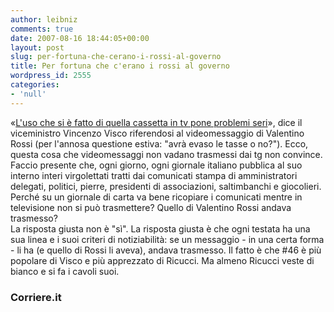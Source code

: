```yaml
---
author: leibniz
comments: true
date: 2007-08-16 18:44:05+00:00
layout: post
slug: per-fortuna-che-cerano-i-rossi-al-governo
title: Per fortuna che c'erano i rossi al governo
wordpress_id: 2555
categories:
- 'null'
---
```


«[L'uso che si è fatto di quella cassetta in tv pone problemi seri](http://www.corriere.it/Primo_Piano/Cronache/2007/08_Agosto/16/visco_rossi.shtml)», dice il viceministro Vincenzo Visco riferendosi al videomessaggio di Valentino Rossi (per l'annosa questione estiva: "avrà evaso le tasse o no?"). Ecco, questa cosa che videomessaggi non vadano trasmessi dai tg non convince. Faccio presente che, ogni giorno, ogni giornale italiano pubblica al suo interno interi virgolettati tratti dai comunicati stampa di amministratori delegati, politici, pierre, presidenti di associazioni, saltimbanchi e giocolieri. Perché su un giornale di carta va bene ricopiare i comunicati mentre in televisione non si può trasmettere? Quello di Valentino Rossi andava trasmesso?   
La risposta giusta non è "sì". La risposta giusta è che ogni testata ha una sua linea e i suoi criteri di notiziabilità: se un messaggio - in una certa forma - li ha (e quello di Rossi li aveva), andava trasmesso. Il fatto è che #46 è più popolare di Visco e più apprezzato di Ricucci. Ma almeno Ricucci veste di bianco e si fa i cavoli suoi.

### Corriere.it
